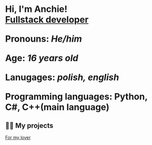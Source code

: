 <h1>Hi, I'm Anchie! <br/><a href="https://github.com/Anchiee">Fullstack developer</a>

<p>Pronouns: <i>He/him</i></p>
<p>Age: <i>16 years old</i></p>
<p>Lanugages: <i>polish, english</i></p>
<p>Programming languages: Python, C#, C++(main language)<p>

<h2>👨‍💻 My projects</h2>

<a href="https://dlamojejolci.infinityfreeapp.com">For my lover</a>
